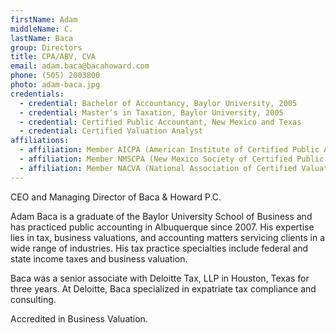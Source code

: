 ```yaml
---
firstName: Adam
middleName: C.
lastName: Baca
group: Directors
title: CPA/ABV, CVA
email: adam.baca@bacahoward.com
phone: (505) 2003800
photo: adam-baca.jpg
credentials:
  - credential: Bachelor of Accountancy, Baylor University, 2005
  - credential: Master’s in Taxation, Baylor University, 2005
  - credential: Certified Public Accountant, New Mexico and Texas
  - credential: Certified Valuation Analyst
affiliations:
  - affiliation: Member AICPA (American Institute of Certified Public Accountants)
  - affiliation: Member NMSCPA (New Mexico Society of Certified Public Accountants)
  - affiliation: Member NACVA (National Association of Certified Valuation Analysts)
---
```

C﻿EO and Managing Director of Baca & Howard P.C.

Adam Baca is a graduate of the Baylor University School of Business and has practiced public accounting in Albuquerque since 2007. His expertise lies in tax, business valuations, and accounting matters servicing clients in a wide range of industries. His tax practice specialties include federal and state income taxes and business valuation.

Baca was a senior associate with Deloitte Tax, LLP in Houston, Texas for three years. At Deloitte, Baca specialized in expatriate tax compliance and consulting.

Accredited in Business Valuation.